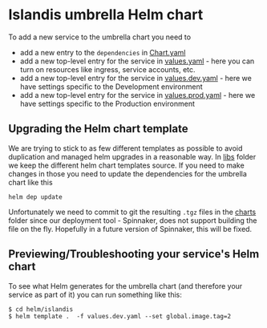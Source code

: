 # Islandis umbrella Helm chart

To add a new service to the umbrella chart you need to

- add a new entry to the `dependencies` in [Chart.yaml](./Chart.yaml)
- add a new top-level entry for the service in [values.yaml](./values.yaml) - here you can turn on resources like ingress, service accounts, etc.
- add a new top-level entry for the service in [values.dev.yaml](./values.dev.yaml) - here we have settings specific to the Development environment
- add a new top-level entry for the service in [values.prod.yaml](./values.prod.yaml) - here we have settings specific to the Production environment

## Upgrading the Helm chart template

We are trying to stick to as few different templates as possible to avoid duplication and managed helm upgrades in a reasonable way. In [libs](./libs) folder we keep the different helm chart templates source. If you need to make changes in those you need to update the dependencies for the umbrella chart like this

```
helm dep update
```

Unfortunately we need to commit to git the resulting `.tgz` files in the [charts](./charts) folder since our deployment tool - Spinnaker, does not support building the file on the fly. Hopefully in a future version of Spinnaker, this will be fixed.

## Previewing/Troubleshooting your service's Helm chart

To see what Helm generates for the umbrella chart (and therefore your service as part of it) you can run something like this:

```
$ cd helm/islandis
$ helm template .  -f values.dev.yaml --set global.image.tag=2
```
